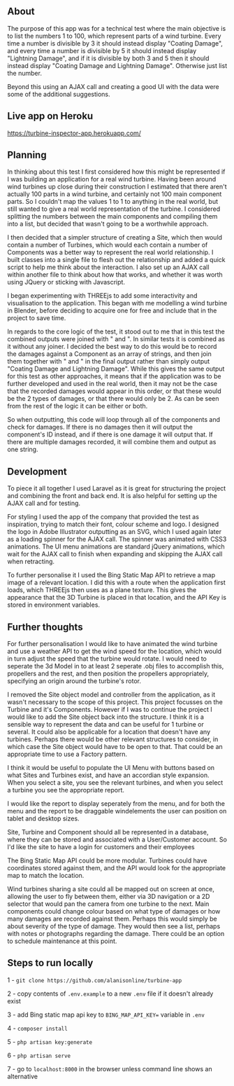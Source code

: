 ## About

The purpose of this app was for a technical test where the main objective is to list the numbers 1 to 100, which represent parts of a wind turbine. Every time a number is divisible by 3 it should instead display "Coating Damage", and every time a number is divisible by 5 it should instead display "Lightning Damage", and if it is divisible by both 3 and 5 then it should instead display "Coating Damage and Lightning Damage". Otherwise just list the number. 

Beyond this using an AJAX call and creating a good UI with the data were some of the additional suggestions.

## Live app on Heroku

https://turbine-inspector-app.herokuapp.com/

## Planning

In thinking about this test I first considered how this might be represented if I was building an application for a real wind turbine. Having been around wind turbines up close during their construction I estimated that there aren't actually 100 parts in a wind turbine, and certainly not 100 main component parts. So I couldn't map the values 1 to 1 to anything in the real world, but still wanted to give a real world representation of the turbine. I considered splitting the numbers between the main components and compiling them into a list, but decided that wasn't going to be a worthwhile approach.

I then decided that a simpler structure of creating a Site, which then would contain a number of Turbines, which would each contain a number of Components was a better way to represent the real world relationship. I built classes into a single file to flesh out the relationship and added a quick script to help me think about the interaction. I also set up an AJAX call within another file to think about how that works, and whether it was worth using JQuery or sticking with Javascript.

I began experimenting with THREEjs to add some interactivity and visualisation to the application. This began with me modelling a wind turbine in Blender, before deciding to acquire one for free and include that in the project to save time. 

In regards to the core logic of the test, it stood out to me that in this test the combined outputs were joined with " and ". In similar tests it is combined as it without any joiner. I decided the best way to do this would be to record the damages against a Component as an array of strings, and then join them together with " and " in the final output rather than simply output "Coating Damage and Lightning Damage". While this gives the same output for this test as other approaches, it means that if the application was to be further developed and used in the real world, then it may not be the case that the recorded damages would appear in this order, or that these would be the 2 types of damages, or that there would only be 2. As can be seen from the rest of the logic it can be either or both. 

So when outputting, this code will loop through all of the components and check for damages. If there is no damages then it will output the component's ID instead, and if there is one damage it will output that. If there are multiple damages recorded, it will combine them and output as one string. 

## Development

To piece it all together I used Laravel as it is great for structuring the project and combining the front and back end. It is also helpful for setting up the AJAX call and for testing.

For styling I used the app of the company that provided the test as inspiration, trying to match their font, colour scheme and logo. I designed the logo in Adobe Illustrator outputting as an SVG, which I used again later as a loading spinner for the AJAX call. The spinner was animated with CSS3 animations. The UI menu animations are standard jQuery animations, which wait for the AJAX call to finish when expanding and skipping the AJAX call when retracting. 

To further personalise it I used the Bing Static Map API to retrieve a map image of a relevant location. I did this with a route when the application first loads, which THREEjs then uses as a plane texture. This gives the appearance that the 3D Turbine is placed in that location, and the API Key is stored in environment variables. 

## Further thoughts

For further personalisation I would like to have animated the wind turbine and use a weather API to get the wind speed for the location, which would in turn adjust the speed that the turbine would rotate. I would need to seperate the 3d Model in to at least 2 seperate .obj files to accomplish this, propellers and the rest, and then position the propellers appropriately, specifying an origin around the turbine's rotor. 

I removed the Site object model and controller from the application, as it wasn't necessary to the scope of this project. This project focusses on the Turbine and it's Components. However if I was to continue the project I would like to add the Site object back into the structure. I think it is a sensible way to represent the data and can be useful for 1 turbine or several. It could also be applicable for a location that doesn't have any turbines. Perhaps there would be other relevant structures to consider, in which case the Site object would have to be open to that. That could be an appropriate time to use a Factory pattern. 

I think it would be useful to populate the UI Menu with buttons based on what Sites and Turbines exist, and have an accordian style expansion. When you select a site, you see the relevant turbines, and when you select a turbine you see the appropriate report. 

I would like the report to display seperately from the menu, and for both the menu and the report to be draggable windelements the user can position on tablet and desktop sizes. 

Site, Turbine and Component should all be represented in a database, where they can be stored and associated with a User/Customer account. So I'd like the site to have a login for customers and their employees

The Bing Static Map API could be more modular. Turbines could have coordinates stored against them, and the API would look for the appropriate map to match the location.

Wind turbines sharing a site could all be mapped out on screen at once, allowing the user to fly between them, either via 3D navigation or a 2D selector that would pan the camera from one turbine to the next. Main components could change colour based on what type of damages or how many damages are recorded against them. Perhaps this would simply be about severity of the type of damage. They would then see a list, perhaps with notes or photographs regarding the damage. There could be an option to schedule maintenance at this point. 

## Steps to run locally

1 - `git clone https://github.com/alanisonline/turbine-app`

2 - copy contents of `.env.example` to a new `.env` file if it doesn't already exist

3 - add Bing static map api key to `BING_MAP_API_KEY=` variable in `.env`

4 - `composer install`

5 - `php artisan key:generate`

6 - `php artisan serve`

7 - go to `localhost:8000` in the browser unless command line shows an alternative